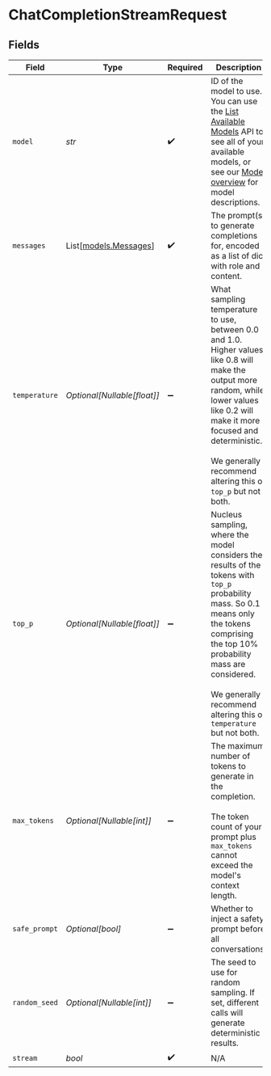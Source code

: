 # ChatCompletionStreamRequest


## Fields

| Field                                                                                                                                                                                                                                                           | Type                                                                                                                                                                                                                                                            | Required                                                                                                                                                                                                                                                        | Description                                                                                                                                                                                                                                                     | Example                                                                                                                                                                                                                                                         |
| --------------------------------------------------------------------------------------------------------------------------------------------------------------------------------------------------------------------------------------------------------------- | --------------------------------------------------------------------------------------------------------------------------------------------------------------------------------------------------------------------------------------------------------------- | --------------------------------------------------------------------------------------------------------------------------------------------------------------------------------------------------------------------------------------------------------------- | --------------------------------------------------------------------------------------------------------------------------------------------------------------------------------------------------------------------------------------------------------------- | --------------------------------------------------------------------------------------------------------------------------------------------------------------------------------------------------------------------------------------------------------------- |
| `model`                                                                                                                                                                                                                                                         | *str*                                                                                                                                                                                                                                                           | :heavy_check_mark:                                                                                                                                                                                                                                              | ID of the model to use. You can use the [List Available Models](/api#operation/listModels) API to see all of your available models, or see our [Model overview](/models) for model descriptions.<br/>                                                           | beezy-small-latest                                                                                                                                                                                                                                              |
| `messages`                                                                                                                                                                                                                                                      | List[[models.Messages](../models/messages.md)]                                                                                                                                                                                                                  | :heavy_check_mark:                                                                                                                                                                                                                                              | The prompt(s) to generate completions for, encoded as a list of dict with role and content.<br/>                                                                                                                                                                |                                                                                                                                                                                                                                                                 |
| `temperature`                                                                                                                                                                                                                                                   | *Optional[Nullable[float]]*                                                                                                                                                                                                                                     | :heavy_minus_sign:                                                                                                                                                                                                                                              | What sampling temperature to use, between 0.0 and 1.0. Higher values like 0.8 will make the output more random, while lower values like 0.2 will make it more focused and deterministic.<br/><br/>We generally recommend altering this or `top_p` but not both.<br/> |                                                                                                                                                                                                                                                                 |
| `top_p`                                                                                                                                                                                                                                                         | *Optional[Nullable[float]]*                                                                                                                                                                                                                                     | :heavy_minus_sign:                                                                                                                                                                                                                                              | Nucleus sampling, where the model considers the results of the tokens with `top_p` probability mass. So 0.1 means only the tokens comprising the top 10% probability mass are considered.<br/><br/>We generally recommend altering this or `temperature` but not both.<br/> |                                                                                                                                                                                                                                                                 |
| `max_tokens`                                                                                                                                                                                                                                                    | *Optional[Nullable[int]]*                                                                                                                                                                                                                                       | :heavy_minus_sign:                                                                                                                                                                                                                                              | The maximum number of tokens to generate in the completion.<br/><br/>The token count of your prompt plus `max_tokens` cannot exceed the model's context length.<br/>                                                                                            | 512                                                                                                                                                                                                                                                             |
| `safe_prompt`                                                                                                                                                                                                                                                   | *Optional[bool]*                                                                                                                                                                                                                                                | :heavy_minus_sign:                                                                                                                                                                                                                                              | Whether to inject a safety prompt before all conversations.<br/>                                                                                                                                                                                                |                                                                                                                                                                                                                                                                 |
| `random_seed`                                                                                                                                                                                                                                                   | *Optional[Nullable[int]]*                                                                                                                                                                                                                                       | :heavy_minus_sign:                                                                                                                                                                                                                                              | The seed to use for random sampling. If set, different calls will generate deterministic results.<br/>                                                                                                                                                          | 1337                                                                                                                                                                                                                                                            |
| `stream`                                                                                                                                                                                                                                                        | *bool*                                                                                                                                                                                                                                                          | :heavy_check_mark:                                                                                                                                                                                                                                              | N/A                                                                                                                                                                                                                                                             |                                                                                                                                                                                                                                                                 |